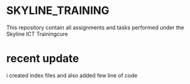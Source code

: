 # SKYLINE_TRAINING
This repository contain all assignments and tasks performed under the Skyline ICT Trainingcure


# recent update

i created index files and also added few line of  code
